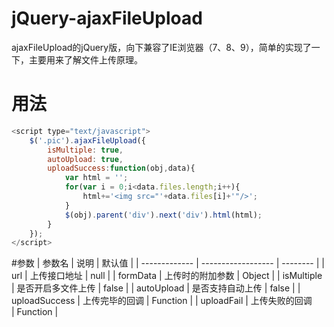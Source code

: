 # jQuery-ajaxFileUpload
ajaxFileUpload的jQuery版，向下兼容了IE浏览器（7、8、9），简单的实现了一下，主要用来了解文件上传原理。
# 用法
```javascript
<script type="text/javascript">
    $('.pic').ajaxFileUpload({
        isMultiple: true,
        autoUpload: true,
        uploadSuccess:function(obj,data){
            var html = '';
            for(var i = 0;i<data.files.length;i++){
                html+='<img src="'+data.files[i]+'"/>';
            }
            $(obj).parent('div').next('div').html(html);
        }
    });
</script>
```
#参数
| 参数名        | 说明               | 默认值   |
| ------------- | ------------------ | -------- |
| url           | 上传接口地址       | null     |
| formData      | 上传时的附加参数   | Object   |
| isMultiple    | 是否开启多文件上传 | false    |
| autoUpload    | 是否支持自动上传   | false    |
| uploadSuccess | 上传完毕的回调     | Function |
| uploadFail | 上传失败的回调     | Function |
